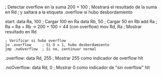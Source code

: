 ; Detectar overflow en la suma 200 + 100
; Mostrará el resultado de la suma en Rd
; y saltará a la etiqueta .overflow si hubo desbordamiento

start:
    data Ra, 100     ; Cargar 100 en Ra
    data Rb, 50     ; Cargar 50 en Rb
    add Ra           ; Ra = Ra + Rb → 200 + 100 = 44 (con overflow)
    mov Rd, Ra       ; Mostrar resultado en Rd

    ; Verificar si hubo overflow
    jo .overflow     ; Si O = 1, hubo desbordamiento
    jmp .noOverflow  ; Si no, continuar normal

.overflow:
    data Rd, 255     ; Mostrar 255 como indicador de overflow
    hlt

.noOverflow:
    data Rd, 0       ; Mostrar 0 como indicador de "sin overflow"
    hlt
